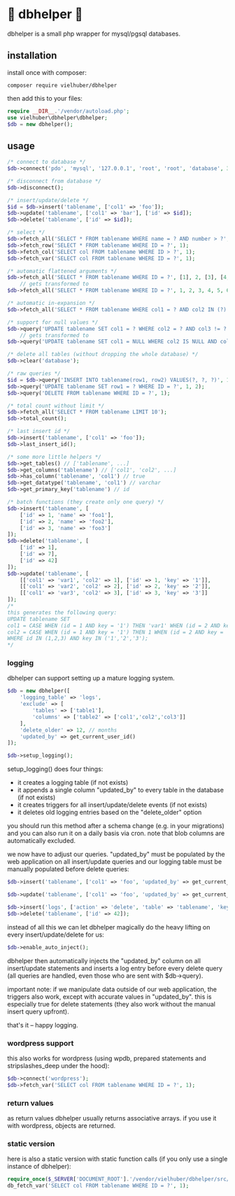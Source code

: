 # 🍗 dbhelper 🍗

dbhelper is a small php wrapper for mysql/pgsql databases.

## installation

install once with composer:
```
composer require vielhuber/dbhelper
```

then add this to your files:
```php
require __DIR__.'/vendor/autoload.php';
use vielhuber\dbhelper\dbhelper;
$db = new dbhelper();
```

## usage

```php
/* connect to database */
$db->connect('pdo', 'mysql', '127.0.0.1', 'root', 'root', 'database', 3306);

/* disconnect from database */
$db->disconnect();

/* insert/update/delete */
$id = $db->insert('tablename', ['col1' => 'foo']);
$db->update('tablename', ['col1' => 'bar'], ['id' => $id]);
$db->delete('tablename', ['id' => $id]);

/* select */
$db->fetch_all('SELECT * FROM tablename WHERE name = ? AND number > ?', 'foo', 42);
$db->fetch_row('SELECT * FROM tablename WHERE ID = ?', 1);
$db->fetch_col('SELECT col FROM tablename WHERE ID > ?', 1);
$db->fetch_var('SELECT col FROM tablename WHERE ID = ?', 1);

/* automatic flattened arguments */
$db->fetch_all('SELECT * FROM tablename WHERE ID = ?', [1], 2, [3], [4,5,6]);
    // gets transformed to
$db->fetch_all('SELECT * FROM tablename WHERE ID = ?', 1, 2, 3, 4, 5, 6);

/* automatic in-expansion */
$db->fetch_all('SELECT * FROM tablename WHERE col1 = ? AND col2 IN (?)', 1, [2,3,4]);

/* support for null values */
$db->query('UPDATE tablename SET col1 = ? WHERE col2 = ? AND col3 != ?', null, null, null);
    // gets transformed to
$db->query('UPDATE tablename SET col1 = NULL WHERE col2 IS NULL AND col3 IS NOT NULL');

/* delete all tables (without dropping the whole database) */
$db->clear('database');

/* raw queries */
$id = $db->query('INSERT INTO tablename(row1, row2) VALUES(?, ?, ?)', 1, 2, 3);
$db->query('UPDATE tablename SET row1 = ? WHERE ID = ?', 1, 2);
$db->query('DELETE FROM tablename WHERE ID = ?', 1);

/* total count without limit */
$db->fetch_all('SELECT * FROM tablename LIMIT 10');
$db->total_count();

/* last insert id */
$db->insert('tablename', ['col1' => 'foo']);
$db->last_insert_id();

/* some more little helpers */
$db->get_tables() // ['tablename', ...]
$db->get_columns('tablename') // ['col1', 'col2', ...]
$db->has_column('tablename', 'col1') // true
$db->get_datatype('tablename', 'col1') // varchar 
$db->get_primary_key('tablename') // id

/* batch functions (they create only one query) */
$db->insert('tablename', [
    ['id' => 1, 'name' => 'foo1'],
    ['id' => 2, 'name' => 'foo2'],
    ['id' => 3, 'name' => 'foo3']
]);
$db->delete('tablename', [
    ['id' => 1],
    ['id' => 7],
    ['id' => 42]
]);
$db->update('tablename', [
    [['col1' => 'var1', 'col2' => 1], ['id' => 1, 'key' => '1']],
    [['col1' => 'var2', 'col2' => 2], ['id' => 2, 'key' => '2']],
    [['col1' => 'var3', 'col2' => 3], ['id' => 3, 'key' => '3']]
]);
/*
this generates the following query:
UPDATE tablename SET
col1 = CASE WHEN (id = 1 AND key = '1') THEN 'var1' WHEN (id = 2 AND key = '2') THEN 'var2' WHEN (id = 3 AND key = '3') THEN 'var3' END,
col2 = CASE WHEN (id = 1 AND key = '1') THEN 1 WHEN (id = 2 AND key = '2') THEN 2 WHEN (id = 3 AND key = '3') THEN 3 END
WHERE id IN (1,2,3) AND key IN ('1','2','3');
*/
```

### logging

dbhelper can support setting up a mature logging system.

```php
$db = new dbhelper([
    'logging_table' => 'logs',
    'exclude' => [
        'tables' => ['table1'],
        'columns' => ['table2' => ['col1','col2','col3']]
    ],
    'delete_older' => 12, // months
    'updated_by' => get_current_user_id()
]);

$db->setup_logging();
```

setup_logging() does four things:

- it creates a logging table (if not exists)
- it appends a single column "updated_by" to every table in the database (if not exists)
- it creates triggers for all insert/update/delete events (if not exists)
- it deletes old logging entries based on the "delete_older" option

you should run this method after a schema change (e.g. in your migrations) and you can also run it on a daily basis via cron. note that blob columns are automatically excluded.

we now have to adjust our queries. "updated_by" must be populated by the web application on all insert/update queries and our logging table must be manually populated before delete queries:

```php
$db->insert('tablename', ['col1' => 'foo', 'updated_by' => get_current_user_id()]);

$db->update('tablename', ['col1' => 'foo', 'updated_by' => get_current_user_id()], ['id' => 42]);

$db->insert('logs', ['action' => 'delete', 'table' => 'tablename', 'key' => 42, 'updated_by' => get_current_user_id()]);
$db->delete('tablename', ['id' => 42]);
```

instead of all this we can let dbhelper magically do the heavy lifting on every insert/update/delete for us:

```php
$db->enable_auto_inject();
```

dbhelper then automatically injects the "updated_by" column on all insert/update statements and inserts a log entry before every delete query (all queries are handled, even those who are sent with $db->query).

important note: if we manipulate data outside of our web application, the triggers also work, except with accurate values in "updated_by". this is especially true for delete statements (they also work without the manual insert query upfront).

that's it – happy logging.

### wordpress support

this also works for wordpress (using wpdb, prepared statements and stripslashes_deep under the hood):
```php
$db->connect('wordpress');
$db->fetch_var('SELECT col FROM tablename WHERE ID = ?', 1);
```

### return values

as return values dbhelper usually returns associative arrays. if you use it with wordpress, objects are returned.

### static version

here is also a static version with static function calls (if you only use a single instance of dbhelper):
```php
require_once($_SERVER['DOCUMENT_ROOT'].'/vendor/vielhuber/dbhelper/src/static.php');
db_fetch_var('SELECT col FROM tablename WHERE ID = ?', 1);
```